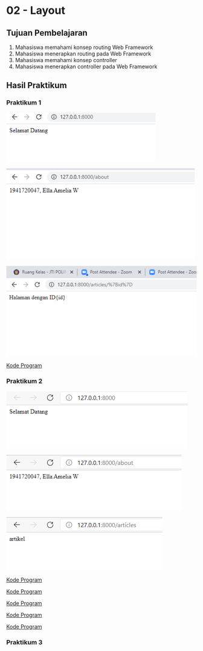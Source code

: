 # 02 - Layout

## Tujuan Pembelajaran

1. Mahasiswa memahami konsep routing Web Framework
2. Mahasiswa menerapkan routing pada Web Framework
3. Mahasiswa memahami konsep controller
4. Mahasiswa menerapkan controller pada Web Framework
## Hasil Praktikum

### Praktikum 1
![contoh gambar](img/ss1.png)

![contoh gambar](img/ss2.png)

![contoh gambar](img/ss3.png)

[Kode Program](../../src/02_RoutingController/Praktikum1/web.php)


### Praktikum 2

![contoh gambar](img/ss1.2.png)

![contoh gambar](img/ss2.2.png)

![contoh gambar](img/ss3.2.png)

[Kode Program](../../src/02_RoutingController/Praktikum2/web.php)

[Kode Program](../../src/02_RoutingController/Praktikum2/PageController.php)

[Kode Program](../../src/02_RoutingController/Praktikum2/HomeController.php)

[Kode Program](../../src/02_RoutingController/Praktikum2/AboutController.php)

[Kode Program](../../src/02_RoutingController/Praktikum2/ArticlesController.php)

### Praktikum 3
